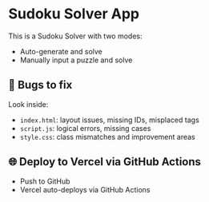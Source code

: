 # Sudoku Solver App

This is a Sudoku Solver with two modes:

- Auto-generate and solve
- Manually input a puzzle and solve

## 🚧 Bugs to fix

Look inside:

- `index.html`: layout issues, missing IDs, misplaced tags
- `script.js`: logical errors, missing cases
- `style.css`: class mismatches and improvement areas

## 🌐 Deploy to Vercel via GitHub Actions

- Push to GitHub
- Vercel auto-deploys via GitHub Actions
